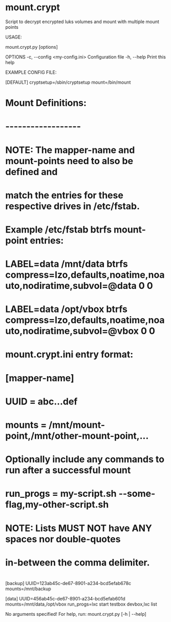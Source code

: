 # mount.crypt
Script to decrypt encrypted luks volumes and mount with multiple mount points

USAGE:

mount.crypt.py [options]

OPTIONS
    -c, --config <my-config.ini>     Configuration file
    -h, --help                    Print this help

EXAMPLE CONFIG FILE:

[DEFAULT]
cryptsetup=/sbin/cryptsetup
mount=/bin/mount

# Mount Definitions:
# ------------------
# NOTE: The mapper-name and mount-points need to also be defined and
# match the entries for these respective drives in /etc/fstab.
# 
# Example /etc/fstab btrfs mount-point entries:
# 
# LABEL=data      /mnt/data     btrfs     compress=lzo,defaults,noatime,noauto,nodiratime,subvol=@data  0       0
# LABEL=data      /opt/vbox       btrfs     compress=lzo,defaults,noatime,noauto,nodiratime,subvol=@vbox 0       0
# 
# mount.crypt.ini entry format:
#
# [mapper-name]
# UUID = abc...def
# mounts = /mnt/mount-point,/mnt/other-mount-point,...
#
# Optionally include any commands to run after a successful mount
# run_progs = my-script.sh --some-flag,my-other-script.sh
# 
# NOTE: Lists MUST NOT have ANY spaces nor double-quotes 
# in-between the comma delimiter.
# 

[backup]
UUID=123ab45c-de67-8901-a234-bcd5efab678c
mounts=/mnt/backup

[data]
UUID=456ab45c-de67-8901-a234-bcd5efab601d
mounts=/mnt/data,/opt/vbox
run_progs=lxc start testbox devbox,lxc list


No arguments specified!
For help, run: mount.crypt.py [-h | --help]
